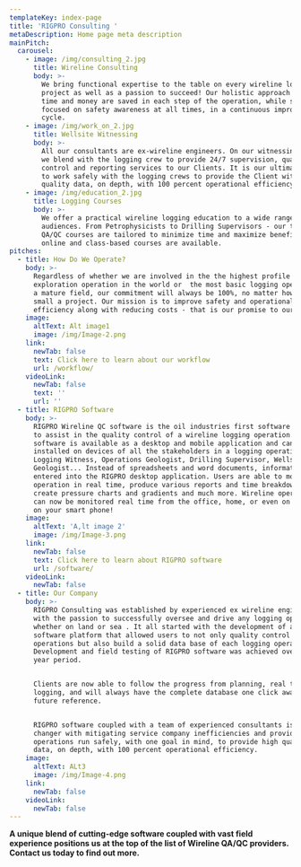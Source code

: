 ```yaml
---
templateKey: index-page
title: 'RIGPRO Consulting '
metaDescription: Home page meta description
mainPitch:
  carousel:
    - image: /img/consulting_2.jpg
      title: Wireline Consulting
      body: >-
        We bring functional expertise to the table on every wireline logging
        project as well as a passion to succeed! Our holistic approach ensures
        time and money are saved in each step of the operation, while staying
        focused on safety awareness at all times, in a continuous improvement
        cycle.
    - image: /img/work_on_2.jpg
      title: Wellsite Witnessing
      body: >-
        All our consultants are ex-wireline engineers. On our witnessing jobs,
        we blend with the logging crew to provide 24/7 supervision, quality
        control and reporting services to our Clients. It is our ultimate goal
        to work safely with the logging crews to provide the Client with high
        quality data, on depth, with 100 percent operational efficiency!
    - image: /img/education_2.jpg
      title: Logging Courses
      body: >-
        We offer a practical wireline logging education to a wide range of
        audiences. From Petrophysicists to Drilling Supervisors - our targeted
        QA/QC courses are tailored to minimize time and maximize benefits. Both
        online and class-based courses are available.
pitches:
  - title: How Do We Operate?
    body: >-
      Regardless of whether we are involved in the the highest profile
      exploration operation in the world or  the most basic logging operation in
      a mature field, our commitment will always be 100%, no matter how big or
      small a project. Our mission is to improve safety and operational
      efficiency along with reducing costs - that is our promise to our Clients.
    image:
      altText: Alt image1
      image: /img/Image-2.png
    link:
      newTab: false
      text: Click here to learn about our workflow
      url: /workflow/
    videoLink:
      newTab: false
      text: ''
      url: ''
  - title: RIGPRO Software
    body: >-
      RIGPRO Wireline QC software is the oil industries first software platform
      to assist in the quality control of a wireline logging operation. RIGPRO
      software is available as a desktop and mobile application and can be
      installed on devices of all the stakeholders in a logging operation -
      Logging Witness, Operations Geologist, Drilling Supervisor, Wellsite
      Geologist... Instead of spreadsheets and word documents, information is
      entered into the RIGPRO desktop application. Users are able to monitor the
      operation in real time, produce various reports and time breakdowns,
      create pressure charts and gradients and much more. Wireline operations
      can now be monitored real time from the office, home, or even on the road
      on your smart phone!
    image:
      altText: 'A,lt image 2'
      image: /img/Image-3.png
    link:
      newTab: false
      text: Click here to learn about RIGPRO software
      url: /software/
    videoLink:
      newTab: false
  - title: Our Company
    body: >-
      RIGPRO Consulting was established by experienced ex wireline engineers
      with the passion to successfully oversee and drive any logging operations
      whether on land or sea . It all started with the development of a unique
      software platform that allowed users to not only quality control logging
      operations but also build a solid data base of each logging operation.
      Development and field testing of RIGPRO software was achieved over a 3
      year period. 


      Clients are now able to follow the progress from planning, real time
      logging, and will always have the complete database one click away for
      future reference. 


      RIGPRO software coupled with a team of experienced consultants is a game
      changer with mitigating service company inefficiencies and providing
      operations run safely, with one goal in mind, to provide high quality
      data, on depth, with 100 percent operational efficiency.
    image:
      altText: ALt3
      image: /img/Image-4.png
    link:
      newTab: false
    videoLink:
      newTab: false
---
```

**A unique blend of cutting-edge software coupled with vast field experience positions us at the top of the list of Wireline QA/QC providers. Contact us today to find out more.**
